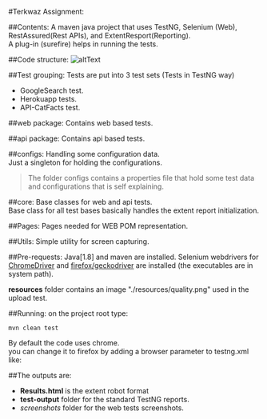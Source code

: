 #Terkwaz Assignment:

##Contents:
A maven java project that uses TestNG, Selenium (Web), RestAssured(Rest APIs), and ExtentResport(Reporting).
<br>A plug-in (surefire) helps in running the tests.

##Code structure:
![altText](CodePackages.png "Code Packages")

##Test grouping:
Tests are put into 3 test sets (Tests in TestNG way)

*   GoogleSearch test.
*   Herokuapp tests.
*   API-CatFacts test.

##web package: 
Contains web based tests.

##api package:
Contains api based tests.

##configs:
Handling some configuration data.<br>
Just a singleton for holding the configurations.

> The folder configs contains a properties file that hold some test data and configurations that is self explaining.
   

##core:
Base classes for web and api tests.<br>
Base class for all test bases basically handles the extent report initialization.

##Pages:
Pages needed for WEB POM representation.

##Utils:
Simple utility for screen capturing.

##Pre-requests:
Java[1.8] and maven are installed.
Selenium webdrivers for [ChromeDriver](https://chromedriver.chromium.org/downloads "ChromeDriver") and [firefox/geckodriver](https://github.com/mozilla/geckodriver/releases "ff driver")  are installed (the executables are in system path).

**resources** folder contains an image "./resources/quality.png" used in the upload test. 

##Running:
on the project root type:<br>
	
	mvn clean test

By default the code uses chrome.<br>
you can change it to firefox by adding a browser parameter to testng.xml like:
	<parameter name="browser" value="firefox" />
	
##The outputs are:
*	**Results.html** is the extent robot format
*	**test-output** folder for the standard TestNG reports.
*	_screenshots_ folder for the web tests screenshots. 



